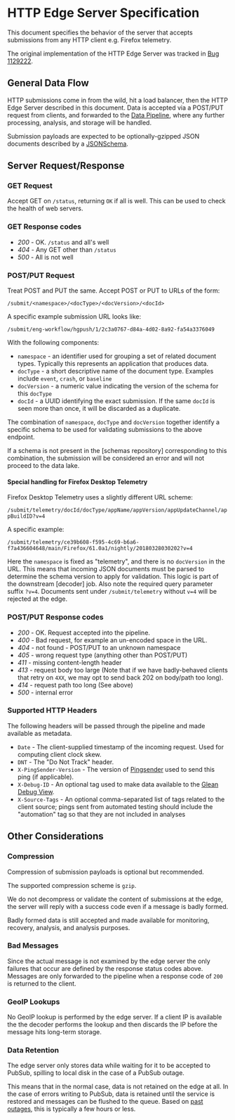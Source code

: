 # HTTP Edge Server Specification

This document specifies the behavior of the server that accepts submissions from
any HTTP client e.g. Firefox telemetry.

The original implementation of the HTTP Edge Server was tracked in
[Bug 1129222](https://bugzilla.mozilla.org/show_bug.cgi?id=1129222).

## General Data Flow

HTTP submissions come in from the wild, hit a load balancer,
then the HTTP Edge Server described in this document.
Data is accepted via a POST/PUT request from clients,
and forwarded to the [Data Pipeline](gcp_data_pipeline.md), where
any further processing, analysis, and storage will be handled.

Submission payloads are expected to be optionally-gzipped JSON
documents described by a [JSONSchema].

[jsonschema]: https://json-schema.org/

## Server Request/Response

### GET Request

Accept GET on `/status`, returning `OK` if all is well. This can be used to
check the health of web servers.

### GET Response codes

- _200_ - OK. `/status` and all's well
- _404_ - Any GET other than `/status`
- _500_ - All is not well

### POST/PUT Request

Treat POST and PUT the same. Accept POST or PUT to URLs of the form:

`/submit/<namespace>/<docType>/<docVersion>/<docId>`

A specific example submission URL looks like:

`/submit/eng-workflow/hgpush/1/2c3a0767-d84a-4d02-8a92-fa54a3376049`

With the following components:

- `namespace` - an identifier used for grouping a set of related document types. Typically this represents an application that produces data.
- `docType` - a short descriptive name of the document type. Examples include `event`, `crash`, or `baseline`
- `docVersion` - a numeric value indicating the version of the schema for this `docType`
- `docId` - a UUID identifying the exact submission. If the same `docId` is seen more than once, it will be discarded as a duplicate.

The combination of `namespace`, `docType` and `docVersion` together identify a specific schema to be used for validating submissions to the above endpoint.

If a schema is not present in the [schemas repository] corresponding to this combination, the submission
will be considered an error and will not proceed to the data lake.

#### Special handling for Firefox Desktop Telemetry

Firefox Desktop Telemetry uses a slightly different URL scheme:

`/submit/telemetry/docId/docType/appName/appVersion/appUpdateChannel/appBuildID?v=4`

A specific example:

`/submit/telemetry/ce39b608-f595-4c69-b6a6-f7a436604648/main/Firefox/61.0a1/nightly/20180328030202?v=4`

Here the `namespace` is fixed as "telemetry", and there is no `docVersion` in the URL.
This means that incoming JSON documents must be parsed to determine the schema version
to apply for validation. This logic is part of the downstream [decoder] job.
Also note the required query parameter suffix `?v=4`.
Documents sent under `/submit/telemetry` without `v=4` will be rejected at the edge.

### POST/PUT Response codes

- _200_ - OK. Request accepted into the pipeline.
- _400_ - Bad request, for example an un-encoded space in the URL.
- _404_ - not found - POST/PUT to an unknown namespace
- _405_ - wrong request type (anything other than POST/PUT)
- _411_ - missing content-length header
- _413_ - request body too large (Note that if we have badly-behaved clients that retry on `4XX`, we may opt to send back 202 on body/path too long).
- _414_ - request path too long (See above)
- _500_ - internal error

### Supported HTTP Headers

The following headers will be passed through the pipeline and made available as metadata.

- `Date` - The client-supplied timestamp of the incoming request.
  Used for computing client clock skew.
- `DNT` - The "Do Not Track" header.
- `X-PingSender-Version` - The version of [Pingsender] used to send this ping (if applicable).
- `X-Debug-ID` - An optional tag used to make data available to the [Glean Debug View][gdv].
- `X-Source-Tags` - An optional comma-separated list of tags related to the client source; pings sent from automated testing should include the "automation" tag so that they are not included in analyses

[pingsender]: https://firefox-source-docs.mozilla.org/toolkit/components/telemetry/telemetry/internals/pingsender.html
[gdv]: https://debug-ping-preview.firebaseapp.com/

## Other Considerations

### Compression

Compression of submission payloads is optional but recommended.

The supported compression scheme is `gzip`.

We do not decompress or validate the content of submissions at the edge,
the server will reply with a success code even if a message is badly formed.

Badly formed data is still accepted and made available for monitoring, recovery,
analysis, and analysis purposes.

### Bad Messages

Since the actual message is not examined by the edge server the only failures
that occur are defined by the response status codes above. Messages are only
forwarded to the pipeline when a response code of `200` is returned to the client.

### GeoIP Lookups

No GeoIP lookup is performed by the edge server. If a client IP is available the
the decoder performs the lookup and then discards the IP before the message hits
long-term storage.

### Data Retention

The edge server only stores data while waiting for it to be accepted to
PubSub, spilling to local disk in the case of a PubSub outage.

This means that in the normal case, data is not retained on the edge at all.
In the case of errors writing to PubSub, data is retained until the service
is restored and messages can be flushed to the queue.
Based on [past outages], this is typically a few hours or less.

[past outages]: https://status.cloud.google.com/incident/cloud-pubsub
